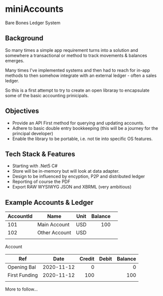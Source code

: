 # miniAccounts
Bare Bones Ledger System

## Background
So many times a simple app requirement turns into a solution and somewhere a transactional or method to track movements & balances emerges.

Many times I've implemented systems and then had to reach for in-app methods to then somehow integrate with an external ledger - often a sales ledger.

So this is a first attempt to try to create an open libraray to encapsulate some of the basic accounting prinicipals.

## Objectives

- Provide an API First method for querying and updating accounts.
- Adhere to basic double entry bookkeeping (this will be a journey for the principal developer)
- Enable the library to be portable, i.e. not tie into specific OS features.

## Tech Stack & Features
- Starting with .Net5 C#
- Store will be in-memory but will look at data adapter.
- Design to be influenced by encyption, P2P and distributed ledger
- Reporting of course the PDF
- Export RAW WYSIWYG JSON and XBRML (very ambitious)

## Example Accounts & Ledger

| AccountId | Name          | Unit | Balance  |   |
|-----------|---------------|------|---:|---|
| 101       | Main Account  | USD  |   100|   |
| 102       | Other Account | USD  |   |   |
|           |               |      |   |   |


Account 

| Ref           | Date       | Credit | Debit | Balance |
|---------------|------------|--------:|-------:|---------:|
| Opening Bal   | 2020-11-12 | 0      |       | 0       |
| First Funding | 2020-11-12 | 100    |       | 100     |
|               |            |        |       |         |



More to follow...
